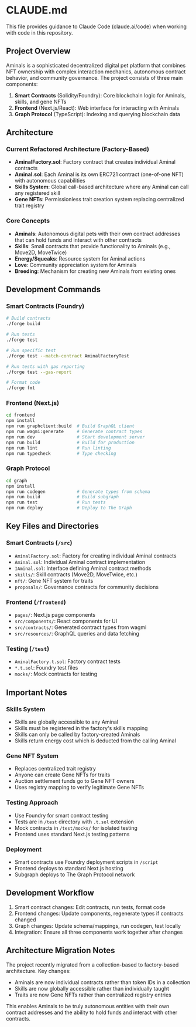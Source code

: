 # CLAUDE.md

This file provides guidance to Claude Code (claude.ai/code) when working with code in this repository.

## Project Overview

Aminals is a sophisticated decentralized digital pet platform that combines NFT ownership with complex interaction mechanics, autonomous contract behavior, and community governance. The project consists of three main components:

1. **Smart Contracts** (Solidity/Foundry): Core blockchain logic for Aminals, skills, and gene NFTs
2. **Frontend** (Next.js/React): Web interface for interacting with Aminals
3. **Graph Protocol** (TypeScript): Indexing and querying blockchain data

## Architecture

### Current Refactored Architecture (Factory-Based)
- **AminalFactory.sol**: Factory contract that creates individual Aminal contracts
- **Aminal.sol**: Each Aminal is its own ERC721 contract (one-of-one NFT) with autonomous capabilities
- **Skills System**: Global call-based architecture where any Aminal can call any registered skill
- **Gene NFTs**: Permissionless trait creation system replacing centralized trait registry

### Core Concepts
- **Aminals**: Autonomous digital pets with their own contract addresses that can hold funds and interact with other contracts
- **Skills**: Small contracts that provide functionality to Aminals (e.g., Move2D, MoveTwice)
- **Energy/Squeaks**: Resource system for Aminal actions
- **Love**: Community appreciation system for Aminals
- **Breeding**: Mechanism for creating new Aminals from existing ones

## Development Commands

### Smart Contracts (Foundry)
```bash
# Build contracts
./forge build

# Run tests
./forge test

# Run specific test
./forge test --match-contract AminalFactoryTest

# Run tests with gas reporting
./forge test --gas-report

# Format code
./forge fmt
```

### Frontend (Next.js)
```bash
cd frontend
npm install
npm run graphclient:build  # Build GraphQL client
npm run wagmi:generate     # Generate contract types
npm run dev                # Start development server
npm run build              # Build for production
npm run lint               # Run linting
npm run typecheck          # Type checking
```

### Graph Protocol
```bash
cd graph
npm install
npm run codegen            # Generate types from schema
npm run build              # Build subgraph
npm run test               # Run tests
npm run deploy             # Deploy to The Graph
```

## Key Files and Directories

### Smart Contracts (`/src`)
- `AminalFactory.sol`: Factory for creating individual Aminal contracts
- `Aminal.sol`: Individual Aminal contract implementation
- `IAminal.sol`: Interface defining Aminal contract methods
- `skills/`: Skill contracts (Move2D, MoveTwice, etc.)
- `nft/`: Gene NFT system for traits
- `proposals/`: Governance contracts for community decisions

### Frontend (`/frontend`)
- `pages/`: Next.js page components
- `src/components/`: React components for UI
- `src/contracts/`: Generated contract types from wagmi
- `src/resources/`: GraphQL queries and data fetching

### Testing (`/test`)
- `AminalFactory.t.sol`: Factory contract tests
- `*.t.sol`: Foundry test files
- `mocks/`: Mock contracts for testing

## Important Notes

### Skills System
- Skills are globally accessible to any Aminal
- Skills must be registered in the factory's skills mapping
- Skills can only be called by factory-created Aminals
- Skills return energy cost which is deducted from the calling Aminal

### Gene NFT System
- Replaces centralized trait registry
- Anyone can create Gene NFTs for traits
- Auction settlement funds go to Gene NFT owners
- Uses registry mapping to verify legitimate Gene NFTs

### Testing Approach
- Use Foundry for smart contract testing
- Tests are in `/test` directory with `.t.sol` extension
- Mock contracts in `/test/mocks/` for isolated testing
- Frontend uses standard Next.js testing patterns

### Deployment
- Smart contracts use Foundry deployment scripts in `/script`
- Frontend deploys to standard Next.js hosting
- Subgraph deploys to The Graph Protocol network

## Development Workflow

1. Smart contract changes: Edit contracts, run tests, format code
2. Frontend changes: Update components, regenerate types if contracts changed
3. Graph changes: Update schema/mappings, run codegen, test locally
4. Integration: Ensure all three components work together after changes

## Architecture Migration Notes

The project recently migrated from a collection-based to factory-based architecture. Key changes:
- Aminals are now individual contracts rather than token IDs in a collection
- Skills are now globally accessible rather than individually taught
- Traits are now Gene NFTs rather than centralized registry entries

This enables Aminals to be truly autonomous entities with their own contract addresses and the ability to hold funds and interact with other contracts.